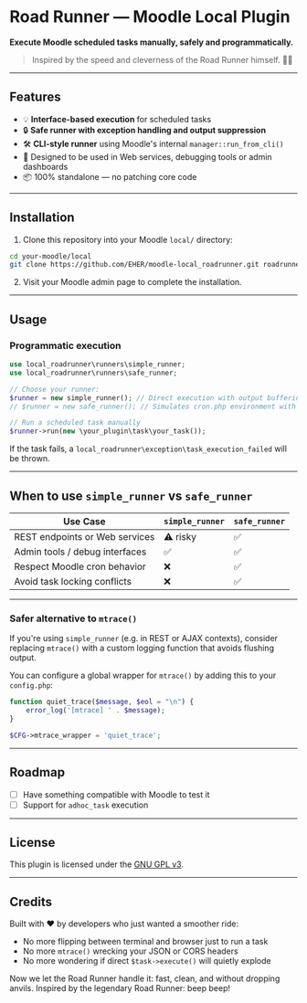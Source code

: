 # Road Runner — Moodle Local Plugin

**Execute Moodle scheduled tasks manually, safely and programmatically.**

> Inspired by the speed and cleverness of the Road Runner himself. 🐣💨

---

## Features

- 💡 **Interface-based execution** for scheduled tasks
- 🔒 **Safe runner with exception handling and output suppression**
- 🛠️ **CLI-style runner** using Moodle's internal `manager::run_from_cli()`
- 🧼 Designed to be used in Web services, debugging tools or admin dashboards
- 📦 100% standalone — no patching core code

---

## Installation

1. Clone this repository into your Moodle `local/` directory:

```bash
cd your-moodle/local
git clone https://github.com/EHER/moodle-local_roadrunner.git roadrunner
```

2. Visit your Moodle admin page to complete the installation.

---

## Usage

### Programmatic execution

```php
use local_roadrunner\runners\simple_runner;
use local_roadrunner\runners\safe_runner;

// Choose your runner:
$runner = new simple_runner(); // Direct execution with output buffering
// $runner = new safe_runner(); // Simulates cron.php environment with locks

// Run a scheduled task manually
$runner->run(new \your_plugin\task\your_task());
```

If the task fails, a `local_roadrunner\exception\task_execution_failed` will be thrown.

---

## When to use `simple_runner` vs `safe_runner`

| Use Case                         | `simple_runner`  | `safe_runner` |
|----------------------------------|------------------|---------------|
| REST endpoints or Web services   | ⚠️ risky          | ✅            |
| Admin tools / debug interfaces   | ✅               | ✅            |
| Respect Moodle cron behavior     | ❌               | ✅            |
| Avoid task locking conflicts     | ❌               | ✅            |

---

### Safer alternative to `mtrace()`

If you're using `simple_runner` (e.g. in REST or AJAX contexts), consider replacing `mtrace()` with a custom logging function that avoids flushing output.

You can configure a global wrapper for `mtrace()` by adding this to your `config.php`:

```php
function quiet_trace($message, $eol = "\n") {
    error_log('[mtrace] ' . $message);
}

$CFG->mtrace_wrapper = 'quiet_trace';
```

---

## Roadmap

- [ ] Have something compatible with Moodle to test it
- [ ] Support for `adhoc_task` execution

---

## License

This plugin is licensed under the [GNU GPL v3](https://www.gnu.org/licenses/gpl-3.0.html).

---

## Credits

Built with ❤️ by developers who just wanted a smoother ride:
- No more flipping between terminal and browser just to run a task
- No more `mtrace()` wrecking your JSON or CORS headers
- No more wondering if direct `$task->execute()` will quietly explode

Now we let the Road Runner handle it: fast, clean, and without dropping anvils.
Inspired by the legendary Road Runner: beep beep!
